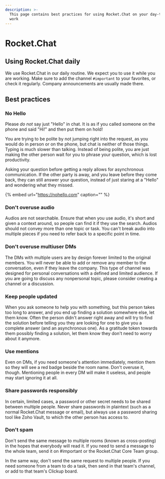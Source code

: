 ```yaml
---
description: >-
  This page contains best practices for using Rocket.Chat on your day-to-day
  work
---
```


# Rocket.Chat

## Using Rocket.Chat daily

We use Rocket.Chat in our daily routine. We expect you to use it while you are working. Make sure to add the channel `#important` to your favorites, or check it regularly. Company announcements are usually made there.

## Best practices

### No Hello

Please _do not_ say just "Hello" in chat. It is as if you called someone on the phone and said "Hi!" and then put them on hold!

You are trying to be polite by not jumping right into the request, as you would do in person or on the phone, but chat is neither of those things. Typing is much slower than talking. Instead of being polite, you are just making the other person wait for you to phrase your question, which is lost productivity.

Asking your question before getting a reply allows for asynchronous communication. If the other party is away, and you leave before they come back, they can still answer your question, instead of just staring at a "Hello" and wondering what they missed.

{% embed url="https://nohello.com" caption="" %}

### Don't overuse audio

Audios are not searchable. Ensure that when you use audio, it's short and given a context around, so people can find it if they use the search. Audios should not convey more than one topic or task. You can't break audio into multiple pieces if you need to refer back to a specific point in time.

### Don't overuse multiuser DMs

The DMs with multiple users are by design forever limited to the original members. You will never be able to add or remove any member to the conversation, even if they leave the company. This type of channel was designed for personal conversations with a defined and limited audience. If you are going to discuss any nonpersonal topic, please consider creating a channel or a discussion.

### Keep people updated

When you ask someone to help you with something, but this person takes too long to answer, and you end up finding a solution somewhere else, let them know. Often the person didn't answer right away and will try to find the solution before telling you they are looking for one to give you a complete answer \(and an asynchronous one\). As a gratitude token towards them possibly finding a solution, let them know they don't need to worry about it anymore.

### Use mentions

Even on DMs, if you need someone's attention immediately, mention them so they will see a red badge beside the room name. Don't overuse it, though. Mentioning people in every DM will make it useless, and people may start ignoring it at all.

### Share passwords responsibly

In certain, limited cases, a password or other secret needs to be shared between multiple people. Never share passwords in plaintext \(such as a normal Rocket.Chat message or email\), but always use a password sharing tool like Zoho Vault, to which the other person has access to.

### Don't spam

Don't send the same message to multiple rooms \(known as cross-posting\) in the hopes that everybody will read it. If you need to send a message to the whole team, send it on \#important or the Rocket.Chat Core Team group.

In the same way, don't send the same request to multiple people. If you need someone from a team to do a task, then send in that team's channel, or add to that team's Clickup board.

